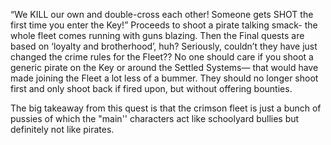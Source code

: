 “We KILL our own and double-cross each other! Someone gets SHOT the first time you enter the Key!”
Proceeds to shoot a pirate talking smack- the whole fleet comes running with guns blazing. Then the Final quests are based on ‘loyalty and brotherhood’, huh?
	Seriously, couldn’t they have just changed the crime rules for the Fleet?? No one should care if you shoot a generic pirate on the Key or around the Settled Systems— that would have made joining the Fleet a lot less of a bummer. They should no longer shoot first and only shoot back if fired upon, but without offering bounties.

The big takeaway from this quest is that the crimson fleet is just a bunch of pussies of which the "main'' characters act like schoolyard bullies but definitely not like pirates. 
